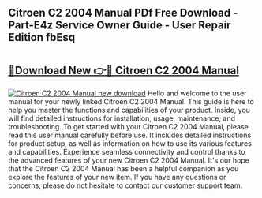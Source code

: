 ## Citroen C2 2004 Manual PDf Free Download - Part-E4z Service Owner Guide - User Repair Edition fbEsq

# <h2><a href="http://cf20029.oget.top/?id=Citroen+C2+2004+Manual">🔗Download New 👉🔴 Citroen C2 2004 Manual</a></h2>

[![Citroen C2 2004 Manual new download](https://i.imgur.com/5g1atiW.png)](http://cf20029.oget.top/?id=Citroen+C2+2004+Manual)
Hello and welcome to the user manual for your newly linked Citroen C2 2004 Manual. This guide is here to help you master the functions and capabilities of your product. Inside, you will find detailed instructions for installation, usage, maintenance, and troubleshooting. To get started with your Citroen C2 2004 Manual, please read this user manual carefully before use. It includes detailed instructions for product setup, as well as information on how to use its various features and capabilities. Experience seamless connectivity and control thanks to the advanced features of your new Citroen C2 2004 Manual. It's our hope that the Citroen C2 2004 Manual has been a helpful companion as you explore the features of your new item. If you have any questions or concerns, please do not hesitate to contact our customer support team.
